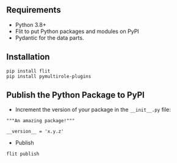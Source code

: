 ## Requirements

- Python 3.8+
- Flit to put Python packages and modules on PyPI
- Pydantic for the data parts.

## Installation
```
pip install flit
pip install pymultirole-plugins
```

## Publish the Python Package to PyPI
- Increment the version of your package in the `__init__.py` file:
```
"""An amazing package!"""

__version__ = 'x.y.z'
```
- Publish
```
flit publish
```
